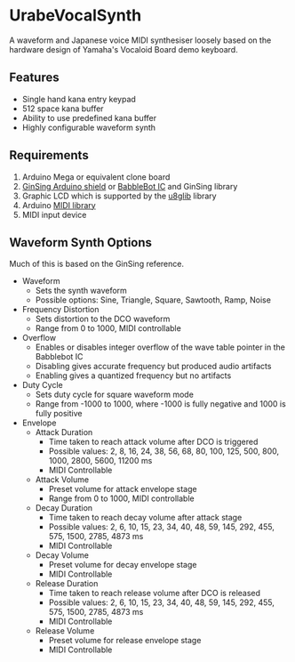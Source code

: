 UrabeVocalSynth
===============

A waveform and Japanese voice MIDI synthesiser loosely based on the hardware design of Yamaha's Vocaloid Board demo keyboard.

Features
--------

*	Single hand kana entry keypad
*	512 space kana buffer
*	Ability to use predefined kana buffer
*	Highly configurable waveform synth

Requirements
------------

1.  Arduino Mega or equivalent clone board
2.  [GinSing Arduino shield](http://ginsingsound.com/) or [BabbleBot IC](http://babblebot.net/) and GinSing library
3.  Graphic LCD which is supported by the [u8glib](https://code.google.com/p/u8glib/) library
4.  Arduino [MIDI library](http://playground.arduino.cc/Main/MIDILibrary)
5.  MIDI input device

Waveform Synth Options
----------------------

Much of this is based on the GinSing reference.

*	Waveform
	*	Sets the synth waveform
	*	Possible options: Sine, Triangle, Square, Sawtooth, Ramp, Noise
*	Frequency Distortion
	*	Sets distortion to the DCO waveform
	*	Range from 0 to 1000, MIDI controllable
*	Overflow
	*	Enables or disables integer overflow of the wave table pointer in the Babblebot IC
	*	Disabling gives accurate frequency but produced audio artifacts
	*	Enabling gives a quantized frequency but no artifacts
*	Duty Cycle
	*	Sets duty cycle for square waveform mode
	*	Range from -1000 to 1000, where -1000 is fully negative and 1000 is fully positive
*	Envelope
	*	Attack Duration
		*	Time taken to reach attack volume after DCO is triggered
		*	Possible values: 2, 8, 16, 24, 38, 56, 68, 80, 100, 125, 500, 800, 1000, 2800, 5600, 11200 ms
		*	MIDI Controllable
	*	Attack Volume
		*	Preset volume for attack envelope stage
		*	Range from 0 to 1000, MIDI controllable
	*	Decay Duration
		*	Time taken to reach decay volume after attack stage
		*	Possible values: 2, 6, 10, 15, 23, 34, 40, 48, 59, 145, 292, 455, 575, 1500, 2785, 4873 ms
		*	MIDI Controllable
	*	Decay Volume
		*	Preset volume for decay envelope stage
		*	MIDI Controllable
	*	Release Duration
		*	Time taken to reach release volume after DCO is released
		*	Possible values: 2, 6, 10, 15, 23, 34, 40, 48, 59, 145, 292, 455, 575, 1500, 2785, 4873 ms
		*	MIDI Controllable
	*	Release Volume
		*	Preset volume for release envelope stage
		*	MIDI Controllable
